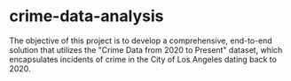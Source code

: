 # crime-data-analysis
The objective of this project is to develop a comprehensive, end-to-end solution that utilizes the "Crime Data from 2020 to Present" dataset, which encapsulates incidents of crime in the City of Los Angeles dating back to 2020. 
